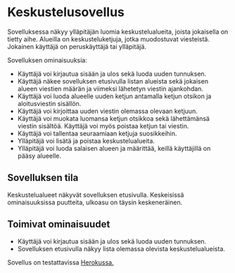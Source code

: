 
# Keskustelusovellus

Sovelluksessa näkyy ylläpitäjän luomia keskustelualueita, joista jokaisella on tietty aihe. Alueilla on keskusteluketjuja, jotka muodostuvat viesteistä.
Jokainen käyttäjä on peruskäyttäjä tai ylläpitäjä.

Sovelluksen ominaisuuksia:

- Käyttäjä voi kirjautua sisään ja ulos sekä luoda uuden tunnuksen.
- Käyttäjä näkee sovelluksen etusivulla listan alueista sekä jokaisen alueen viestien määrän ja viimeksi lähetetyn viestin ajankohdan.
- Käyttäjä voi luoda alueelle uuden ketjun antamalla ketjun otsikon ja aloitusviestin sisällön.
- Käyttäjä voi kirjoittaa uuden viestin olemassa olevaan ketjuun.
- Käyttäjä voi muokata luomansa ketjun otsikkoa sekä lähettämänsä viestin sisältöä. Käyttäjä voi myös poistaa ketjun tai viestin.
- Käyttäjä voi tallentaa seuraamiaan ketjuja suosikkeihin.
- Ylläpitäjä voi lisätä ja poistaa keskustelualueita.
- Ylläpitäjä voi luoda salaisen alueen ja määrittää, keillä käyttäjillä on pääsy alueelle.


## Sovelluksen tila

Keskustelualueet näkyvät sovelluksen etusivulla. Keskeisissä ominaisuuksissa puutteita, ulkoasu on täysin keskeneräinen.


## Toimivat ominaisuudet

- Käyttäjä voi kirjautua sisään ja ulos sekä luoda uuden tunnuksen.
- Sovelluksen etusivulla näkyy lista olemassa olevista keskustelualueista.

Sovellus on testattavissa [Herokussa.](https://tsohak-messageboard.herokuapp.com/)